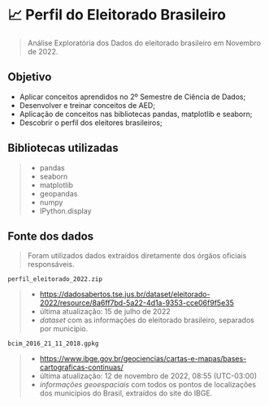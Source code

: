 # 📈 Perfil do Eleitorado Brasileiro
> Análise Exploratória dos Dados do eleitorado brasileiro em Novembro de 2022.
## Objetivo
* Aplicar conceitos aprendidos no 2º Semestre de Ciência de Dados;
* Desenvolver e treinar conceitos de AED;
* Aplicação de conceitos nas bibliotecas pandas, matplotlib e seaborn;
* Descobrir o perfil dos eleitores brasileiros;

## Bibliotecas utilizadas
> *  pandas
> *  seaborn
> *  matplotlib
> *  geopandas
> *  numpy
> *  IPython.display
 
## Fonte dos dados
> Foram utilizados dados extraídos diretamente dos órgãos oficiais responsáveis.

`perfil_eleitorado_2022.zip`
> * https://dadosabertos.tse.jus.br/dataset/eleitorado-2022/resource/8a6ff7bd-5a22-4d1a-9353-cce06f9f5e35
> * última atualização: 15 de julho de 2022
> * *dataset* com as informações do eleitorado brasileiro, separados por município.

`bcim_2016_21_11_2018.gpkg`
> * https://www.ibge.gov.br/geociencias/cartas-e-mapas/bases-cartograficas-continuas/
> * última atualização: 12 de novembro de 2022, 08:55 (UTC-03:00)
> * *informações geoespaciais* com todos os pontos de localizações dos municípios do Brasil, extraídos do site do IBGE.
